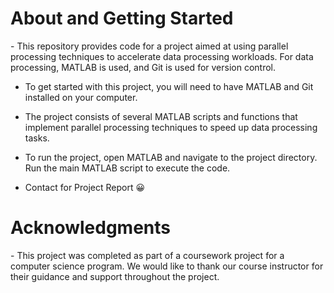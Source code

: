 <h1>About and Getting Started</h1>
- This repository provides code for a project aimed at using parallel processing techniques to accelerate data processing workloads. For data processing, MATLAB is used, and Git is used for version control.

- To get started with this project, you will need to have MATLAB and Git installed on your computer.

- The project consists of several MATLAB scripts and functions that implement parallel processing techniques to speed up data processing tasks.

- To run the project, open MATLAB and navigate to the project directory. Run the main MATLAB script to execute the code.

- Contact for Project Report :grinning:

<h1>Acknowledgments</h1>
- This project was completed as part of a coursework project for a computer science program. We would like to thank our course instructor for their guidance and support throughout the project.
